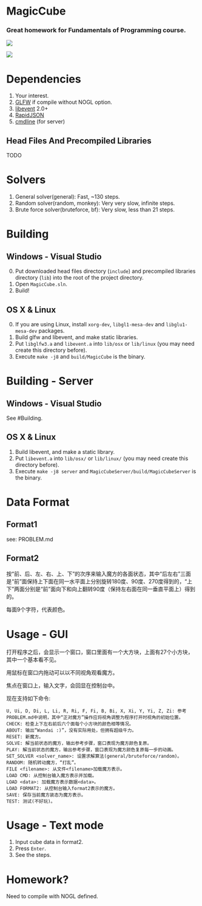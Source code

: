 # MagicCube
### Great homework for Fundamentals of Programming course.

![](https://raw.githubusercontent.com/twd2/MagicCube/master/Doc/image1.png)

![](https://raw.githubusercontent.com/twd2/MagicCube/master/Doc/image2.png)

# Dependencies

1. Your interest.
2. [GLFW](http://www.glfw.org/) if compile without NOGL option.
3. [libevent](https://github.com/libevent/libevent) 2.0+
4. [RapidJSON](https://github.com/miloyip/rapidjson)
5. [cmdline](https://github.com/tanakh/cmdline) (for server)

## Head Files And Precompiled Libraries

TODO

# Solvers

1. General solver(general): Fast, ~130 steps.
2. Random solver(random, monkey): Very very slow, infinite steps.
3. Brute force solver(bruteforce, bf): Very slow, less than 21 steps.

# Building

## Windows - Visual Studio

0. Put downloaded head files directory (`include`) and precompiled libraries directory (`lib`) into the root of the project directory.
1. Open `MagicCube.sln`.
2. Build!

## OS X & Linux

0. If you are using Linux, install `xorg-dev`, `libgl1-mesa-dev` and `libglu1-mesa-dev` packages.
1. Build glfw and libevent, and make static libraries.
2. Put `libglfw3.a` and `libevent.a` into `lib/osx` or `lib/linux` (you may need create this directory before).
3. Execute `make -j8` and `build/MagicCube` is the binary.

# Building - Server

## Windows - Visual Studio

See #Building.

## OS X & Linux

1. Build libevent, and make a static library.
2. Put `libevent.a` into `lib/osx/` or `lib/linux/` (you may need create this directory before).
3. Execute `make -j8 server` and `MagicCubeServer/build/MagicCubeServer` is the binary.

# Data Format

## Format1

see: PROBLEM.md

## Format2

按“前、后、左、右、上、下”的次序来输入魔方的各面状态，其中“后左右”三面是“前”面保持上下面在同一水平面上分别旋转180度、90度、270度得到的，“上下”两面分别是“前”面向下和向上翻转90度（保持左右面在同一垂直平面上）得到的。

每面9个字符，代表颜色。

# Usage - GUI

打开程序之后，会显示一个窗口，窗口里面有一个大方块，上面有27个小方块，其中一个基本看不见。

用鼠标在窗口内拖动可以以不同视角观看魔方。

焦点在窗口上，输入文字，会回显在控制台中。

现在支持如下命令:

	U, Ui, D, Di, L, Li, R, Ri, F, Fi, B, Bi, X, Xi, Y, Yi, Z, Zi: 参考PROBLEM.md中说明，其中“正对魔方”操作应将视角调整为程序打开时视角的初始位置。 
	CHECK: 检查上下左右前后六个面每个小方块的颜色相等情况。
	ABOUT: 输出“Wandai :)”，没有实际用处，但拥有超级牛力。
	RESET: 新魔方。
	SOLVE: 解当前状态的魔方，输出参考步骤，窗口表现为魔方颜色复原。
	PLAY: 解当前状态的魔方，输出参考步骤，窗口表现为魔方颜色复原每一步的动画。
	SET_SOLVER <solver_name>: 设置求解算法(general/bruteforce/random)。
	RANDOM: 随机转动魔方，“打乱”。
	FILE <filename>: 从文件<filename>加载魔方表示。
	LOAD CMD: 从控制台输入魔方表示并加载。
	LOAD <data>: 加载魔方表示数据<data>。
	LOAD FORMAT2: 从控制台输入format2表示的魔方。
	SAVE: 保存当前魔方装态为魔方表示。
	TEST: 测试(不好玩)。

# Usage - Text mode

1. Input cube data in format2.
2. Press `Enter`.
3. See the steps.

# Homework?

Need to compile with NOGL defined.